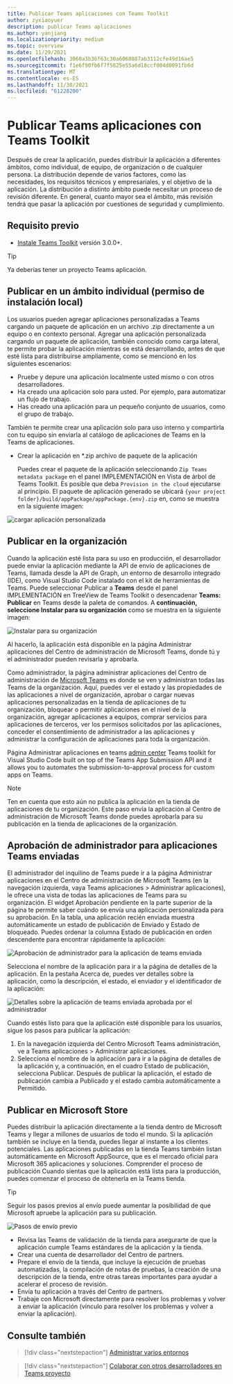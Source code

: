 ```yaml
---
title: Publicar Teams aplicaciones con Teams Toolkit
author: zyxiaoyuer
description: publicar Teams aplicaciones
ms.author: yanjiang
ms.localizationpriority: medium
ms.topic: overview
ms.date: 11/29/2021
ms.openlocfilehash: 3060a3b36f63c30a6068887ab3112cfe49d16ae5
ms.sourcegitcommit: f1e6f90fb6f7f5825e55a6d18ccf004d0091fb6d
ms.translationtype: MT
ms.contentlocale: es-ES
ms.lasthandoff: 11/30/2021
ms.locfileid: "61228200"
---
```

# <a name="publish-teams-apps-using-teams-toolkit"></a>Publicar Teams aplicaciones con Teams Toolkit

Después de crear la aplicación, puedes distribuir la aplicación a diferentes ámbitos, como individual, de equipo, de organización o de cualquier persona. La distribución depende de varios factores, como las necesidades, los requisitos técnicos y empresariales, y el objetivo de la aplicación. La distribución a distinto ámbito puede necesitar un proceso de revisión diferente. En general, cuanto mayor sea el ámbito, más revisión tendrá que pasar la aplicación por cuestiones de seguridad y cumplimiento.

## <a name="prerequisite"></a>Requisito previo

* [Instale Teams Toolkit](https://marketplace.visualstudio.com/items?itemName=TeamsDevApp.ms-teams-vscode-extension) versión 3.0.0+.

> [!TIP]
> Ya deberías tener un proyecto Teams aplicación.

## <a name="publish-to-individual-scope-sideloading-permission"></a>Publicar en un ámbito individual (permiso de instalación local)

Los usuarios pueden agregar aplicaciones personalizadas a Teams cargando un paquete de aplicación en un archivo .zip directamente a un equipo o en contexto personal. Agregar una aplicación personalizada cargando un paquete de aplicación, también conocido como carga lateral, te permite probar la aplicación mientras se está desarrollando, antes de que esté lista para distribuirse ampliamente, como se mencionó en los siguientes escenarios:

* Pruebe y depure una aplicación localmente usted mismo o con otros desarrolladores.
* Ha creado una aplicación solo para usted. Por ejemplo, para automatizar un flujo de trabajo.
* Has creado una aplicación para un pequeño conjunto de usuarios, como el grupo de trabajo.

También te permite crear una aplicación solo para uso interno y compartirla con tu equipo sin enviarla al catálogo de aplicaciones de Teams en la Teams de aplicaciones.

* Crear la aplicación en *.zip archivo de paquete de la aplicación

    Puedes crear el paquete de la aplicación seleccionando `Zip Teams metadata package` en el panel IMPLEMENTACIÓN en Vista de árbol de Teams Toolkit. Es posible que deba `Provision in the cloud` ejecutarse al principio. El paquete de aplicación generado se ubicará `{your project folder}/build/appPackage/appPackage.{env}.zip` en, como se muestra en la siguiente imagen:

 ![cargar aplicación personalizada](./images/sideload-check.png)

## <a name="publish-to-your-organization"></a>Publicar en la organización 

Cuando la aplicación esté lista para su uso en producción, el desarrollador puede enviar la aplicación mediante la API de envío de aplicaciones de Teams, llamada desde la API de Graph, un entorno de desarrollo integrado (IDE), como Visual Studio Code instalado con el kit de herramientas de Teams. Puede seleccionar Publicar a **Teams** desde el panel IMPLEMENTACIÓN en TreeView de Teams Toolkit o desencadenar **Teams: Publicar** en Teams desde la paleta de comandos. A **continuación, seleccione Instalar para su organización** como se muestra en la siguiente imagen:

![Instalar para su organización](./images/installforyourorganization.png)

Al hacerlo, la aplicación está disponible en la página Administrar aplicaciones del Centro de administración de Microsoft Teams, donde tú y el administrador pueden revisarla y aprobarla.

Como administrador, la página administrar aplicaciones del Centro de administración de [Microsoft Teams](https://admin.teams.microsoft.com/policies/manage-apps) es donde se ven y administran todas las Teams de la organización. Aquí, puedes ver el estado y las propiedades de las aplicaciones a nivel de organización, aprobar o cargar nuevas aplicaciones personalizadas en la tienda de aplicaciones de tu organización, bloquear o permitir aplicaciones en el nivel de la organización, agregar aplicaciones a equipos, comprar servicios para aplicaciones de terceros, ver los permisos solicitados por las aplicaciones, conceder el consentimiento de administrador a las aplicaciones y administrar la configuración de aplicaciones para toda la organización.

Página Administrar aplicaciones en teams [admin center](https://admin.teams.microsoft.com/policies/manage-apps) Teams toolkit for Visual Studio Code built on top of the Teams App Submission API and it allows you to automates the submission-to-approval process for custom apps on Teams.

> [!NOTE]
> Ten en cuenta que esto aún no publica la aplicación en la tienda de aplicaciones de tu organización. Este paso envía la aplicación al Centro de administración de Microsoft Teams donde puedes aprobarla para su publicación en la tienda de aplicaciones de la organización.

## <a name="admin-approval-for-submitted-teams-apps"></a>Aprobación de administrador para aplicaciones Teams enviadas

El administrador del inquilino de Teams puede ir a la página Administrar aplicaciones en el Centro de administración de Microsoft Teams (en la navegación izquierda, vaya Teams aplicaciones > Administrar aplicaciones), le ofrece una vista de todas las aplicaciones de Teams para su organización. El widget Aprobación pendiente en la parte superior de la página te permite saber cuándo se envía una aplicación personalizada para su aprobación.
En la tabla, una aplicación recién enviada muestra automáticamente un estado de publicación de Enviado y Estado de bloqueado. Puedes ordenar la columna Estado de publicación en orden descendente para encontrar rápidamente la aplicación:

 ![Aprobación de administrador para la aplicación de teams enviada](./images/admin-approval-for-teams-app.png)

Selecciona el nombre de la aplicación para ir a la página de detalles de la aplicación. En la pestaña Acerca de, puedes ver detalles sobre la aplicación, como la descripción, el estado, el enviador y el identificador de la aplicación:

 ![Detalles sobre la aplicación de teams enviada aprobada por el administrador](./images/about-submitted-app.png)

Cuando estés listo para que la aplicación esté disponible para los usuarios, sigue los pasos para publicar la aplicación:

1. En la navegación izquierda del Centro Microsoft Teams administración, ve a Teams aplicaciones > Administrar aplicaciones.
2. Selecciona el nombre de la aplicación para ir a la página de detalles de la aplicación y, a continuación, en el cuadro Estado de publicación, selecciona Publicar.
Después de publicar la aplicación, el estado de publicación cambia a Publicado y el estado cambia automáticamente a Permitido.

## <a name="publish-to-microsoft-store"></a>Publicar en Microsoft Store

Puedes distribuir la aplicación directamente a la tienda dentro de Microsoft Teams y llegar a millones de usuarios de todo el mundo. Si la aplicación también se incluye en la tienda, puedes llegar al instante a los clientes potenciales.
Las aplicaciones publicadas en la tienda Teams también listan automáticamente en Microsoft AppSource, que es el mercado oficial para Microsoft 365 aplicaciones y soluciones.
Comprender el proceso de publicación Cuando sientas que la aplicación está lista para la producción, puedes comenzar el proceso de obtenerla en la Teams tienda.

>[!Tip]
> Seguir los pasos previos al envío puede aumentar la posibilidad de que Microsoft apruebe la aplicación para su publicación.

![Pasos de envío previo](./images/pre-submission-steps.png)

* Revisa las Teams de validación de la tienda para asegurarte de que la aplicación cumple Teams estándares de la aplicación y la tienda.
* Crear una cuenta de desarrollador del Centro de partners.
* Prepare el envío de la tienda, que incluye la ejecución de pruebas automatizadas, la compilación de notas de pruebas, la creación de una descripción de la tienda, entre otras tareas importantes para ayudar a acelerar el proceso de revisión.
* Envía tu aplicación a través del Centro de partners.
* Trabaje con Microsoft directamente para resolver los problemas y volver a enviar la aplicación (vínculo para resolver los problemas y volver a enviar la aplicación).

## <a name="see-also"></a>Consulte también

> [!div class="nextstepaction"]
> [Administrar varios entornos](TeamsFx-multi-env.md)

> [!div class="nextstepaction"]
> [Colaborar con otros desarrolladores en Teams proyecto](TeamsFx-collaboration.md)
